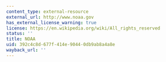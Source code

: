 ```yaml
---
content_type: external-resource
external_url: http://www.noaa.gov
has_external_license_warning: true
license: https://en.wikipedia.org/wiki/All_rights_reserved
status: ''
title: NOAA
uid: 392c4c8d-677f-414e-9044-0db9ab8a4a8e
wayback_url: ''
---
```

